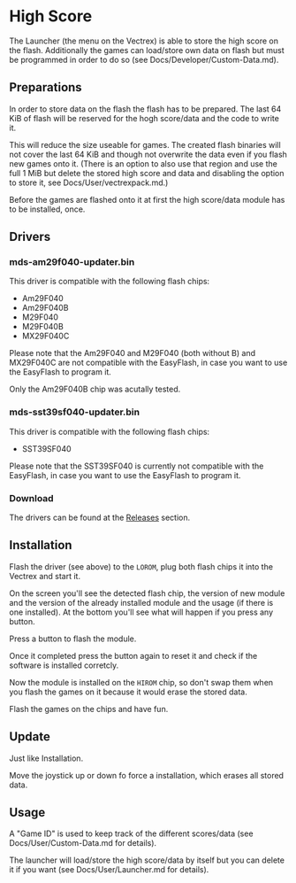 High Score
==========

The Launcher (the menu on the Vectrex) is able to store the high score
on the flash. Additionally the games can load/store own data on flash
but must be programmed in order to do so (see
Docs/Developer/Custom-Data.md).


Preparations
------------

In order to store data on the flash the flash has to be prepared. The
last 64 KiB of flash will be reserved for the hogh score/data and the
code to write it.

This will reduce the size useable for games. The created flash binaries
will not cover the last 64 KiB and though not overwrite the data even if
you flash new games onto it. (There is an option to also use that region
and use the full 1 MiB but delete the stored high score and data and
disabling the option to store it, see Docs/User/vectrexpack.md.)

Before the games are flashed onto it at first the high score/data module
has to be installed, once.


Drivers
-------

### mds-am29f040-updater.bin

This driver is compatible with the following flash chips:

* Am29F040
* Am29F040B
* M29F040
* M29F040B
* MX29F040C

Please note that the Am29F040 and M29F040 (both without B) and MX29F040C
are not compatible with the EasyFlash, in case you want to use the
EasyFlash to program it.

Only the Am29F040B chip was acutally tested.

### mds-sst39sf040-updater.bin

This driver is compatible with the following flash chips:

* SST39SF040

Please note that the SST39SF040 is currently not compatible with the
EasyFlash, in case you want to use the EasyFlash to program it.

### Download

The drivers can be found at the
[Releases](https://github.com/alexkazik/mucarex/releases/latest) section.


Installation
------------

Flash the driver (see above) to the `LOROM`, plug both flash chips it
into the Vectrex and start it.

On the screen you'll see the detected flash chip, the version of new
module and the version of the already installed module and the usage (if
there is one installed). At the bottom you'll see what will happen if
you press any button.

Press a button to flash the module.

Once it completed press the button again to reset it and check if the
software is installed corretcly.

Now the module is installed on the `HIROM` chip, so don't swap them when
you flash the games on it because it would erase the stored data.

Flash the games on the chips and have fun.


Update
------

Just like Installation.

Move the joystick up or down fo force a installation, which erases all
stored data.


Usage
-----

A "Game ID" is used to keep track of the different scores/data (see
Docs/User/Custom-Data.md for details).

The launcher will load/store the high score/data by itself but you can
delete it if you want (see Docs/User/Launcher.md for details).
